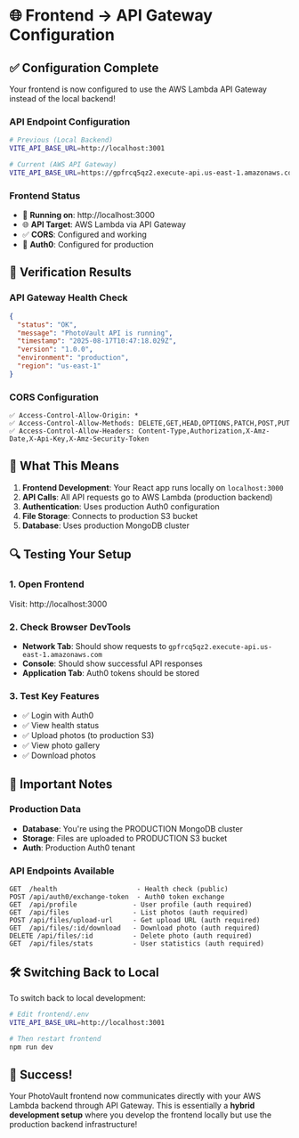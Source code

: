 # 🌐 Frontend → API Gateway Configuration

## ✅ **Configuration Complete**

Your frontend is now configured to use the AWS Lambda API Gateway instead of the local backend!

### **API Endpoint Configuration**
```bash
# Previous (Local Backend)
VITE_API_BASE_URL=http://localhost:3001

# Current (AWS API Gateway)
VITE_API_BASE_URL=https://gpfrcq5qz2.execute-api.us-east-1.amazonaws.com/prod-v1
```

### **Frontend Status**
- 🚀 **Running on**: http://localhost:3000
- 🌐 **API Target**: AWS Lambda via API Gateway
- ✅ **CORS**: Configured and working
- 🔐 **Auth0**: Configured for production

## 🧪 **Verification Results**

### **API Gateway Health Check**
```json
{
  "status": "OK",
  "message": "PhotoVault API is running",
  "timestamp": "2025-08-17T10:47:18.029Z",
  "version": "1.0.0",
  "environment": "production",
  "region": "us-east-1"
}
```

### **CORS Configuration**
```
✅ Access-Control-Allow-Origin: *
✅ Access-Control-Allow-Methods: DELETE,GET,HEAD,OPTIONS,PATCH,POST,PUT
✅ Access-Control-Allow-Headers: Content-Type,Authorization,X-Amz-Date,X-Api-Key,X-Amz-Security-Token
```

## 🎯 **What This Means**

1. **Frontend Development**: Your React app runs locally on `localhost:3000`
2. **API Calls**: All API requests go to AWS Lambda (production backend)
3. **Authentication**: Uses production Auth0 configuration
4. **File Storage**: Connects to production S3 bucket
5. **Database**: Uses production MongoDB cluster

## 🔍 **Testing Your Setup**

### **1. Open Frontend**
Visit: http://localhost:3000

### **2. Check Browser DevTools**
- **Network Tab**: Should show requests to `gpfrcq5qz2.execute-api.us-east-1.amazonaws.com`
- **Console**: Should show successful API responses
- **Application Tab**: Auth0 tokens should be stored

### **3. Test Key Features**
- ✅ Login with Auth0
- ✅ View health status
- ✅ Upload photos (to production S3)
- ✅ View photo gallery
- ✅ Download photos

## 🚨 **Important Notes**

### **Production Data**
- **Database**: You're using the PRODUCTION MongoDB cluster
- **Storage**: Files are uploaded to PRODUCTION S3 bucket  
- **Auth**: Production Auth0 tenant

### **API Endpoints Available**
```
GET  /health                    - Health check (public)
POST /api/auth0/exchange-token  - Auth0 token exchange
GET  /api/profile              - User profile (auth required)
GET  /api/files                - List photos (auth required)
POST /api/files/upload-url     - Get upload URL (auth required)
GET  /api/files/:id/download   - Download photo (auth required)
DELETE /api/files/:id          - Delete photo (auth required)
GET  /api/files/stats          - User statistics (auth required)
```

## 🛠️ **Switching Back to Local**

To switch back to local development:
```bash
# Edit frontend/.env
VITE_API_BASE_URL=http://localhost:3001

# Then restart frontend
npm run dev
```

## 🎉 **Success!**

Your PhotoVault frontend now communicates directly with your AWS Lambda backend through API Gateway. This is essentially a **hybrid development setup** where you develop the frontend locally but use the production backend infrastructure!
